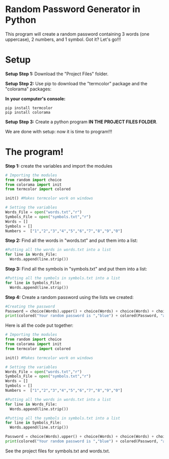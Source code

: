 # Random Password Generator in Python
This program will create a random password containing 3 words (one uppercase), 2 numbers, and 1 symbol. Got it? Let's go!!!

# Setup
**Setup Step 1:** Download the "Project Files" folder.

**Setup Step 2:** Use pip to download the "termcolor" package and the "colorama" packages:

**In your computer's console:**
```console
pip install termcolor
pip install colorama
```

**Setup Step 3:** Create a python program __IN THE PROJECT FILES FOLDER__.

We are done with setup: now it is time to program!!!
# The program!
**Step 1:** create the variables and import the modules
```python
# Importing the modules
from random import choice
from colorama import init
from termcolor import colored

init() #Makes termcolor work on windows

# Setting the variables
Words_File = open("words.txt","r")
Symbols_File = open("symbols.txt","r")
Words = []
Symbols = []
Numbers =  ["1","2","3","4","5","6","7","8","9","0"]
```
**Step 2:** Find all the words in "words.txt" and put them into a list:
```python
#Putting all the words in words.txt into a list
for line in Words_File:
  Words.append(line.strip())
```
**Step 3:** Find all the symbols in "symbols.txt" and put them into a list:
```python
#Putting all the symbols in symbols.txt into a list
for line in Symbols_File:
  Words.append(line.strip())
```

**Step 4:** Create a random password using the lists we created:
```python
#Creating the password
Password = choice(Words).upper() + choice(Words) + choice(Words) + choice(Numbers) + choice(Numbers) + choice(Symbols)
print(colored("Your random password is ","blue") + colored(Password, "aqua")
```

Here is all the code put together:
```python
# Importing the modules
from random import choice
from colorama import init
from termcolor import colored

init() #Makes termcolor work on windows

# Setting the variables
Words_File = open("words.txt","r")
Symbols_File = open("symbols.txt","r")
Words = []
Symbols = []
Numbers =  ["1","2","3","4","5","6","7","8","9","0"]

#Putting all the words in words.txt into a list
for line in Words_File:
  Words.append(line.strip())

#Putting all the symbols in symbols.txt into a list
for line in Symbols_File:
  Words.append(line.strip())

Password = choice(Words).upper() + choice(Words) + choice(Words) + choice(Numbers) + choice(Numbers) + choice(Symbols)
print(colored("Your random password is ","blue") + colored(Password, "aqua")
```
See the project files for symbols.txt and words.txt.
